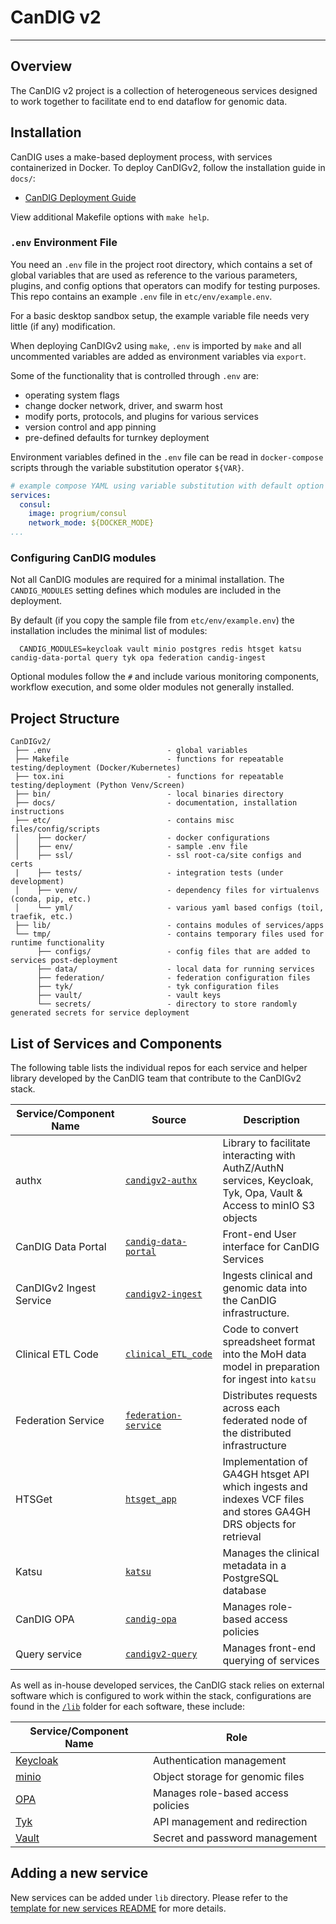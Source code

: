 # CanDIG v2

- - -

## Overview

The CanDIG v2 project is a collection of heterogeneous services designed to work together to facilitate end to end
dataflow for genomic data.

## Installation 

CanDIG uses a make-based deployment process, with services containerized in Docker. To deploy CanDIGv2, follow the installation guide in `docs/`:

* [CanDIG Deployment Guide](./docs/install-candig.md)

View additional Makefile options with `make help`.

### `.env` Environment File

You need an `.env` file in the project root directory, which contains a set of global variables that are used as reference to the various parameters, plugins, and config options that operators can modify for testing purposes. This repo contains an example `.env` file in `etc/env/example.env`.

For a basic desktop sandbox setup, the example variable file needs very little (if any) modification.

When deploying CanDIGv2
using `make`, `.env` is imported by `make` and all uncommented variables are added as environment variables via
`export`.

Some of the functionality that is controlled through `.env` are:

* operating system flags
* change docker network, driver, and swarm host
* modify ports, protocols, and plugins for various services
* version control and app pinning
* pre-defined defaults for turnkey deployment

Environment variables defined in the `.env` file can be read in `docker-compose` scripts through the variable substitution operator
`${VAR}`.

```yaml
# example compose YAML using variable substitution with default option
services:
  consul:
    image: progrium/consul
    network_mode: ${DOCKER_MODE}
...
```

### Configuring CanDIG modules

Not all CanDIG modules are required for a minimal installation. The `CANDIG_MODULES` setting defines which modules are included in the deployment.

By default (if you copy the sample file from `etc/env/example.env`) the installation includes the minimal list of modules:

```
  CANDIG_MODULES=keycloak vault minio postgres redis htsget katsu candig-data-portal query tyk opa federation candig-ingest
```

Optional modules follow the `#` and include various monitoring components, workflow execution, and some older modules not generally installed.


## Project Structure

```plaintext
CanDIGv2/
 ├── .env                          - global variables
 ├── Makefile                      - functions for repeatable testing/deployment (Docker/Kubernetes)
 ├── tox.ini                       - functions for repeatable testing/deployment (Python Venv/Screen)
 ├── bin/                          - local binaries directory
 ├── docs/                         - documentation, installation instructions
 ├── etc/                          - contains misc files/config/scripts
 │    ├── docker/                  - docker configurations
 │    ├── env/                     - sample .env file
 │    ├── ssl/                     - ssl root-ca/site configs and certs
 |    ├── tests/                   - integration tests (under development)
 │    ├── venv/                    - dependency files for virtualenvs (conda, pip, etc.)
 │    └── yml/                     - various yaml based configs (toil, traefik, etc.)
 ├── lib/                          - contains modules of services/apps
 └── tmp/                          - contains temporary files used for runtime functionality
      ├── configs/                 - config files that are added to services post-deployment
      ├── data/                    - local data for running services
      ├── federation/              - federation configuration files
      ├── tyk/                     - tyk configuration files
      ├── vault/                   - vault keys
      └── secrets/                 - directory to store randomly generated secrets for service deployment
```

## List of Services and Components

The following table lists the individual repos for each service and helper library developed by the CanDIG team that contribute to the CanDIGv2 stack.

| Service/Component Name    | Source                                                                | Description                       |
|---------------------------|-----------------------------------------------------------------------|------------------------------|
| authx                     | [`candigv2-authx`](https://github.com/CanDIG/candigv2-authx)          | Library to facilitate interacting with AuthZ/AuthN services, Keycloak, Tyk, Opa, Vault & Access to minIO S3 objects |
| CanDIG Data Portal        | [`candig-data-portal`](https://github.com/CanDIG/candig-data-portal)  | Front-end User interface for CanDIG Services |
| CanDIGv2 Ingest Service     | [`candigv2-ingest`](https://github.com/CanDIG/candigv2-ingest)        | Ingests clinical and genomic data into the CanDIG infrastructure. |
| Clinical ETL Code         | [`clinical_ETL_code`](https://github.com/CanDIG/clinical_ETL_code)    | Code to convert spreadsheet format into the MoH data model in preparation for ingest into `katsu` |
| Federation Service        | [`federation-service`](https://github.com/CanDIG/federation_service)  | Distributes requests across each federated node of the distributed infrastructure   |
| HTSGet                    | [`htsget_app`](https://github.com/CanDIG/htsget_app)                  | Implementation of GA4GH htsget API which ingests and indexes VCF files and stores GA4GH DRS objects for retrieval |
| Katsu                     | [`katsu`](https://github.com/CanDIG/katsu)                            | Manages the clinical metadata in a PostgreSQL database |
| CanDIG OPA                | [`candig-opa`](https://github.com/CanDIG/candig-opa)                  | Manages role-based access policies   |
| Query service             | [`candigv2-query`](https://github.com/CanDIG/candigv2-query)                   | Manages front-end querying of services |

As well as in-house developed services, the CanDIG stack relies on external software which is configured to work within the stack, configurations are found in the [`/lib`](/lib) folder for each software, these include:

| Service/Component Name                  | Role                                 |
|-----------------------------------------|--------------------------------------|
| [Keycloak](https://www.keycloak.org/)   | Authentication management            |
| [minio](https://min.io/)                | Object storage for genomic files     |
| [OPA](https://www.openpolicyagent.org/) | Manages role-based access policies   |
| [Tyk](https://tyk.io/)                  | API management and redirection       |
| [Vault](https://www.vaultproject.io/)   | Secret and password management       |

## Adding a new service

New services can be added under `lib` directory.  Please refer to the
[template for new services README](./lib/templates/README.md) for more details.
